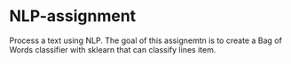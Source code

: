 # NLP-assignment
Process a text using NLP.
The goal of this assignemtn is to create a Bag of Words classifier with sklearn that can classify lines item.
